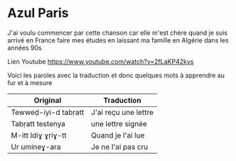 # Azul Paris

J'ai voulu commencer par cette chanson car elle m'est chère quand je suis arrivé en France faire mes études en laissant ma famille en Algérie dans les années 90s

Lien Youtube https://www.youtube.com/watch?v=2fLaKP42kvs

Voici les paroles avec la traduction et donc quelques mots à apprendre au fur et à mesure

Original | Traduction
--- | ---
Tewweḍ-iyi-d tabṛatt | J'ai reçu une lettre
Tabṛatt testenya | une lettre signée
M-itt ldiɣ ɣṛiɣ-tt | Quand je l'ai lue
Ur umineɣ-ara | Je ne l'ai pas cru







